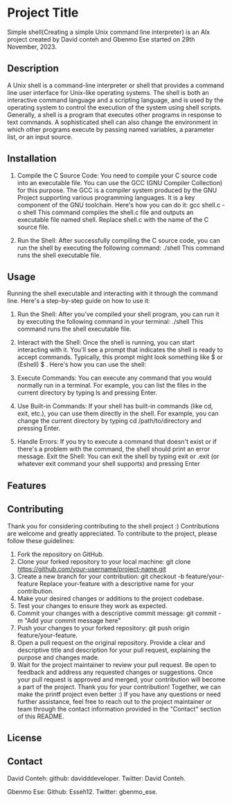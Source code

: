 # Project Title

 Simple shell(Creating a simple Unix command line interpreter) is an Alx project created by David conteh and Gbenmo Ese started on 29th November, 2023.

## Description

A Unix shell is a command-line interpreter or shell that provides a command line user interface for Unix-like operating systems. The shell is both an interactive command language and a scripting language, and is used by the operating system to control the execution of the system using shell scripts.
Generally, a shell is a program that executes other programs in response to text commands. A sophisticated shell can also change the environment in which other programs execute by passing named variables, a parameter list, or an input source.


## Installation

1. Compile the C Source Code: You need to compile your C source code into an executable file. You can use the GCC (GNU Compiler Collection) for this purpose. The GCC is a compiler system produced by the GNU Project supporting various programming languages. It is a key component of the GNU toolchain. Here's how you can do it:
	   gcc shell.c -o shell
This command compiles the shell.c file and outputs an executable file named shell. Replace shell.c with the name of the C source file.

2. Run the Shell: After successfully compiling the C source code, you can run the shell by executing the following command:
	   ./shell
This command runs the shell executable file.
   
## Usage

Running the shell executable and interacting with it through the command line. Here's a step-by-step guide on how to use it:

1. Run the Shell: After you've compiled your shell program, you can run it by executing the following command in your terminal:
	  ./shell
This command runs the shell executable file.

2. Interact with the Shell: Once the shell is running, you can start interacting with it. You'll see a prompt that indicates the shell is ready to accept commands. Typically, this prompt might look something like $ or (Eshell) $ .
Here's how you can use the shell:

3. Execute Commands: You can execute any command that you would normally run in a terminal. For example, you can list the files in the current directory by typing ls and pressing Enter.

4. Use Built-in Commands: If your shell has built-in commands (like cd, exit, etc.), you can use them directly in the shell. For example, you can change the current directory by typing cd /path/to/directory and pressing Enter.

5. Handle Errors: If you try to execute a command that doesn't exist or if there's a problem with the command, the shell should print an error message.
Exit the Shell: You can exit the shell by typing exit or .exit (or whatever exit command your shell supports) and pressing Enter 

## Features



## Contributing

Thank you for considering contributing to the shell project :) Contributions are welcome and greatly appreciated. To contribute to the project, please follow these guidelines:

1. Fork the repository on GitHub.
2. Clone your forked repository to your local machine: git clone https://github.com/your-username/project-name.git
3. Create a new branch for your contribution: git checkout -b feature/your-feature Replace your-feature with a descriptive name for your contribution.
4. Make your desired changes or additions to the project codebase.
5. Test your changes to ensure they work as expected.
6. Commit your changes with a descriptive commit message: git commit -m "Add your commit message here"
7. Push your changes to your forked repository: git push origin feature/your-feature.
8. Open a pull request on the original repository. Provide a clear and descriptive title and description for your pull request, explaining the purpose and changes made.
9. Wait for the project maintainer to review your pull request. Be open to feedback and address any requested changes or suggestions. Once your pull request is approved and merged, your contribution will become a part of the project. 
 Thank you for your contribution! Together, we can make the printf project even better :)
 If you have any questions or need further assistance, feel free to reach out to the project maintainer or team through the contact information provided in the "Contact" section of this README.

## License



## Contact

David Conteh:
github: davidddeveloper.
Twitter: David Conteh.

Gbenmo Ese:
Github: Esseh12.
Twitter: gbenmo_ese.

